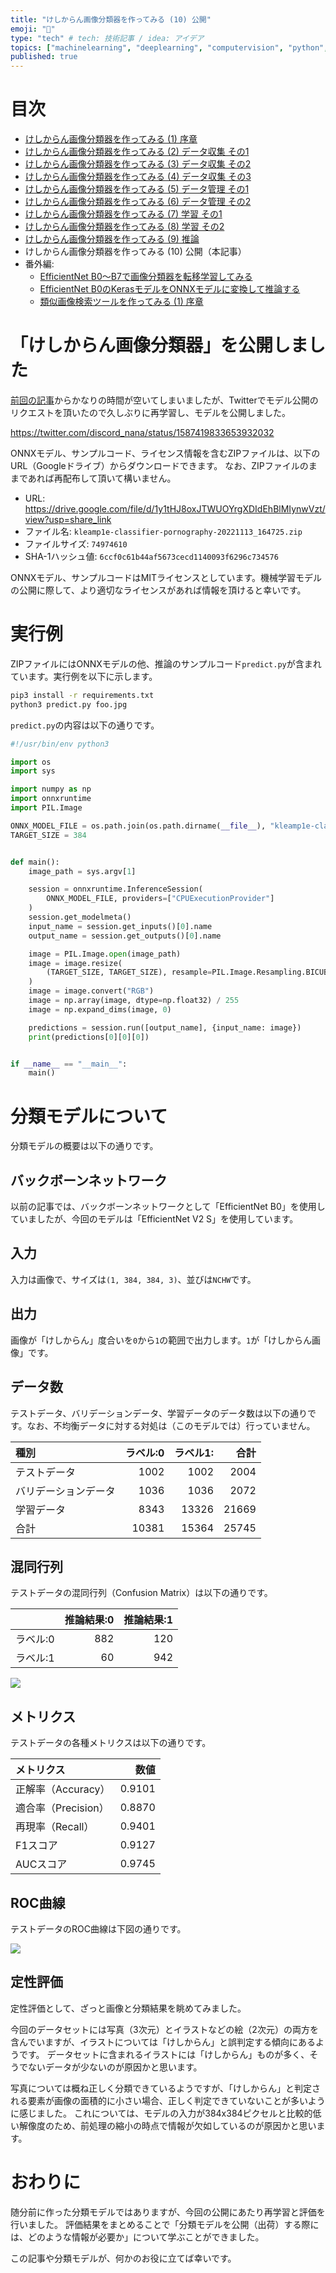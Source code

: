 ```yaml
---
title: "けしからん画像分類器を作ってみる (10) 公開"
emoji: "👙"
type: "tech" # tech: 技術記事 / idea: アイデア
topics: ["machinelearning", "deeplearning", "computervision", "python", "keras"]
published: true
---
```


# 目次

* [けしからん画像分類器を作ってみる (1) 序章](202102-pornography-classifier-1)
* [けしからん画像分類器を作ってみる (2) データ収集 その1](202102-pornography-classifier-2)
* [けしからん画像分類器を作ってみる (3) データ収集 その2](202102-pornography-classifier-3)
* [けしからん画像分類器を作ってみる (4) データ収集 その3](202103-pornography-classifier-4)
* [けしからん画像分類器を作ってみる (5) データ管理 その1](202103-pornography-classifier-5)
* [けしからん画像分類器を作ってみる (6) データ管理 その2](202103-pornography-classifier-6)
* [けしからん画像分類器を作ってみる (7) 学習 その1](202104-pornography-classifier-7)
* [けしからん画像分類器を作ってみる (8) 学習 その2](202104-pornography-classifier-8)
* [けしからん画像分類器を作ってみる (9) 推論](202104-pornography-classifier-9)
* けしからん画像分類器を作ってみる (10) 公開（本記事）
* 番外編:
    * [EfficientNet B0〜B7で画像分類器を転移学習してみる](202104-efficientnet)
    * [EfficientNet B0のKerasモデルをONNXモデルに変換して推論する](202104-keras-onnx)
    * [類似画像検索ツールを作ってみる (1) 序章](202105-similar-search-1)

# 「けしからん画像分類器」を公開しました

[前回の記事](202104-pornography-classifier-9)からかなりの時間が空いてしまいましたが、Twitterでモデル公開のリクエストを頂いたので久しぶりに再学習し、モデルを公開しました。

https://twitter.com/discord_nana/status/1587419833653932032

ONNXモデル、サンプルコード、ライセンス情報を含むZIPファイルは、以下のURL（Googleドライブ）からダウンロードできます。
なお、ZIPファイルのままであれば再配布して頂いて構いません。

* URL: https://drive.google.com/file/d/1y1tHJ8oxJTWUOYrgXDIdEhBlMIynwVzt/view?usp=share_link
* ファイル名: `kleamp1e-classifier-pornography-20221113_164725.zip`
* ファイルサイズ: `74974610`
* SHA-1ハッシュ値: `6ccf0c61b44af5673cecd1140093f6296c734576`

ONNXモデル、サンプルコードはMITライセンスとしています。機械学習モデルの公開に際して、より適切なライセンスがあれば情報を頂けると幸いです。

# 実行例

ZIPファイルにはONNXモデルの他、推論のサンプルコード`predict.py`が含まれています。実行例を以下に示します。

```sh
pip3 install -r requirements.txt
python3 predict.py foo.jpg
```

`predict.py`の内容は以下の通りです。

```py:predict.py
#!/usr/bin/env python3

import os
import sys

import numpy as np
import onnxruntime
import PIL.Image

ONNX_MODEL_FILE = os.path.join(os.path.dirname(__file__), "kleamp1e-classifier-pornography-20221113_164725.onnx")
TARGET_SIZE = 384


def main():
    image_path = sys.argv[1]

    session = onnxruntime.InferenceSession(
        ONNX_MODEL_FILE, providers=["CPUExecutionProvider"]
    )
    session.get_modelmeta()
    input_name = session.get_inputs()[0].name
    output_name = session.get_outputs()[0].name

    image = PIL.Image.open(image_path)
    image = image.resize(
        (TARGET_SIZE, TARGET_SIZE), resample=PIL.Image.Resampling.BICUBIC
    )
    image = image.convert("RGB")
    image = np.array(image, dtype=np.float32) / 255
    image = np.expand_dims(image, 0)

    predictions = session.run([output_name], {input_name: image})
    print(predictions[0][0][0])


if __name__ == "__main__":
    main()
```

# 分類モデルについて

分類モデルの概要は以下の通りです。

## バックボーンネットワーク

以前の記事では、バックボーンネットワークとして「EfficientNet B0」を使用していましたが、今回のモデルは「EfficientNet V2 S」を使用しています。

## 入力

入力は画像で、サイズは`(1, 384, 384, 3)`、並びは`NCHW`です。

## 出力

画像が「けしからん」度合いを`0`から`1`の範囲で出力します。`1`が「けしからん画像」です。

## データ数

テストデータ、バリデーションデータ、学習データのデータ数は以下の通りです。なお、不均衡データに対する対処は（このモデルでは）行っていません。

| 種別 | ラベル:0 | ラベル1: | 合計 |
|:---|---:|---:|---:|
| テストデータ | 1002 | 1002 | 2004 |
| バリデーションデータ | 1036 | 1036 | 2072 |
| 学習データ | 8343 | 13326 | 21669 |
| 合計 | 10381 | 15364 | 25745 |

## 混同行列

テストデータの混同行列（Confusion Matrix）は以下の通りです。

|         | 推論結果:0 | 推論結果:1 |
|:---|---:|---:|
| ラベル:0 | 882 | 120 |
| ラベル:1 |  60 | 942 |

![](https://storage.googleapis.com/zenn-user-upload/33b42623f4b0-20221116.png)

## メトリクス

テストデータの各種メトリクスは以下の通りです。

| メトリクス | 数値 |
|:---|---:|
| 正解率（Accuracy） | 0.9101 |
| 適合率（Precision） | 0.8870 |
| 再現率（Recall） | 0.9401 |
| F1スコア | 0.9127 |
| AUCスコア | 0.9745 |

## ROC曲線

テストデータのROC曲線は下図の通りです。

![](https://storage.googleapis.com/zenn-user-upload/b42bbb579ed3-20221116.png)

## 定性評価

定性評価として、ざっと画像と分類結果を眺めてみました。

今回のデータセットには写真（3次元）とイラストなどの絵（2次元）の両方を含んでいますが、イラストについては「けしからん」と誤判定する傾向にあるようです。
データセットに含まれるイラストには「けしからん」ものが多く、そうでないデータが少ないのが原因かと思います。

写真については概ね正しく分類できているようですが、「けしからん」と判定される要素が画像の面積的に小さい場合、正しく判定できていないことが多いように感じました。
これについては、モデルの入力が384x384ピクセルと比較的低い解像度のため、前処理の縮小の時点で情報が欠如しているのが原因かと思います。

# おわりに

随分前に作った分類モデルではありますが、今回の公開にあたり再学習と評価を行いました。
評価結果をまとめることで「分類モデルを公開（出荷）する際には、どのような情報が必要か」について学ぶことができました。

この記事や分類モデルが、何かのお役に立てば幸いです。

